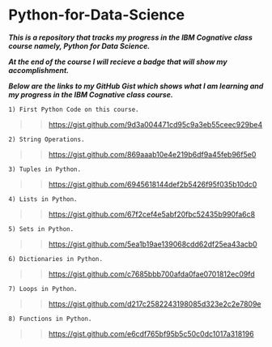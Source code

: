 # Python-for-Data-Science

___This is a repository that tracks my progress in the IBM Cognative class course namely, Python for Data Science.___

___At the end of the course I will recieve a badge that will show my accomplishment.___

___Below are the links to my GitHub Gist which shows what I am learning and my progress in the IBM Cognative class course.___

    1) First Python Code on this course.

   >>https://gist.github.com/9d3a004471cd95c9a3eb55ceec929be4

    2) String Operations.

   >>https://gist.github.com/869aaab10e4e219b6df9a45feb96f5e0

    3) Tuples in Python.

   >>https://gist.github.com/6945618144def2b5426f95f035b10dc0

    4) Lists in Python.

   >>https://gist.github.com/67f2cef4e5abf20fbc52435b990fa6c8

    5) Sets in Python.

   >>https://gist.github.com/5ea1b19ae139068cdd62df25ea43acb0

    6) Dictionaries in Python.

   >>https://gist.github.com/c7685bbb700afda0fae0701812ec09fd

    7) Loops in Python.

   >>https://gist.github.com/d217c2582243198085d323e2c2e7809e

    8) Functions in Python.

   >>https://gist.github.com/e6cdf765bf95b5c50c0dc1017a318196

